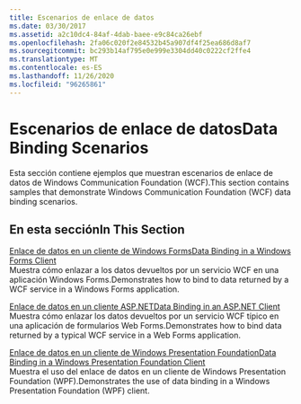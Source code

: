 ```yaml
---
title: Escenarios de enlace de datos
ms.date: 03/30/2017
ms.assetid: a2c10dc4-84af-4dab-baee-e9c84ca26ebf
ms.openlocfilehash: 2fa06c020f2e84532b45a907df4f25ea686d8af7
ms.sourcegitcommit: bc293b14af795e0e999e3304dd40c0222cf2ffe4
ms.translationtype: MT
ms.contentlocale: es-ES
ms.lasthandoff: 11/26/2020
ms.locfileid: "96265861"
---
```

# <a name="data-binding-scenarios"></a><span data-ttu-id="e41cf-102">Escenarios de enlace de datos</span><span class="sxs-lookup"><span data-stu-id="e41cf-102">Data Binding Scenarios</span></span>

<span data-ttu-id="e41cf-103">Esta sección contiene ejemplos que muestran escenarios de enlace de datos de Windows Communication Foundation (WCF).</span><span class="sxs-lookup"><span data-stu-id="e41cf-103">This section contains samples that demonstrate Windows Communication Foundation (WCF) data binding scenarios.</span></span>  
  
## <a name="in-this-section"></a><span data-ttu-id="e41cf-104">En esta sección</span><span class="sxs-lookup"><span data-stu-id="e41cf-104">In This Section</span></span>  

 [<span data-ttu-id="e41cf-105">Enlace de datos en un cliente de Windows Forms</span><span class="sxs-lookup"><span data-stu-id="e41cf-105">Data Binding in a Windows Forms Client</span></span>](data-binding-in-a-windows-forms-client.md)  
 <span data-ttu-id="e41cf-106">Muestra cómo enlazar a los datos devueltos por un servicio WCF en una aplicación Windows Forms.</span><span class="sxs-lookup"><span data-stu-id="e41cf-106">Demonstrates how to bind to data returned by a WCF service in a Windows Forms application.</span></span>  
  
 [<span data-ttu-id="e41cf-107">Enlace de datos en un cliente ASP.NET</span><span class="sxs-lookup"><span data-stu-id="e41cf-107">Data Binding in an ASP.NET Client</span></span>](data-binding-in-an-aspnet-client.md)  
 <span data-ttu-id="e41cf-108">Muestra cómo enlazar los datos devueltos por un servicio WCF típico en una aplicación de formularios Web Forms.</span><span class="sxs-lookup"><span data-stu-id="e41cf-108">Demonstrates how to bind data returned by a typical WCF service in a Web Forms application.</span></span>  
  
 [<span data-ttu-id="e41cf-109">Enlace de datos en un cliente de Windows Presentation Foundation</span><span class="sxs-lookup"><span data-stu-id="e41cf-109">Data Binding in a Windows Presentation Foundation Client</span></span>](data-binding-in-a-wpf-client.md)  
 <span data-ttu-id="e41cf-110">Muestra el uso del enlace de datos en un cliente de Windows Presentation Foundation (WPF).</span><span class="sxs-lookup"><span data-stu-id="e41cf-110">Demonstrates the use of data binding in a Windows Presentation Foundation (WPF) client.</span></span>
